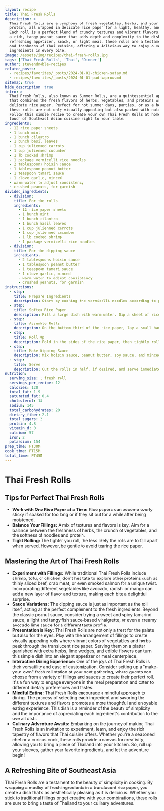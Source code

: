```yaml
---
layout: recipe
title: Thai Fresh Rolls
description: >
  Thai Fresh Rolls are a symphony of fresh vegetables, herbs, and your choice of
  protein, all wrapped in delicate rice paper for a light, healthy, and flavorful bite.
  Each roll is a perfect blend of crunchy textures and vibrant flavors, complemented by
  a rich, tangy peanut sauce that adds depth and complexity to the dish. Ideal for a
  refreshing appetizer, snack, or light meal, these rolls are a testament to the beauty
  and freshness of Thai cuisine, offering a delicious way to enjoy a variety of fresh
  ingredients in every bite.
image: /assets/img/recipes/thai-fresh-rolls.jpg
tags: ['Thai Fresh Rolls', 'Thai', 'Dinner']
author: stevendnoble-recipes
related_posts:
  - recipes/favorites/_posts/2024-01-01-chicken-satay.md
  - recipes/favorites/_posts/2024-01-01-pad-kaprow.md
sitemap: true
hide_description: true
intro: >
  Thai Fresh Rolls, also known as Summer Rolls, are a quintessential appetizer or snack
  that combines the fresh flavors of herbs, vegetables, and proteins wrapped in a
  delicate rice paper. Perfect for hot summer days, parties, or as a healthy snack,
  these rolls are not only visually appealing but also packed with nutrition and taste.
  Follow this simple recipe to create your own Thai Fresh Rolls at home, bringing a
  touch of Southeast Asian cuisine right to your table.
ingredients:
  - 12 rice paper sheets
  - 1 bunch mint
  - 1 bunch cilantro
  - 1 bunch basil leaves
  - 1 cup julienned carrots
  - 1 cup julienned cucumber
  - 1 lb cooked shrimp
  - 1 package vermicelli rice noodles
  - 2 tablespoons hoisin sauce
  - 1 tablespoon peanut butter
  - 1 teaspoon tamari sauce
  - 1 clove garlic, minced
  - warm water to adjust consistency
  - crushed peanuts, for garnish
divided_ingredients:
  - division:
    title: For the rolls
    ingredients:
      - 12 rice paper sheets
      - 1 bunch mint
      - 1 bunch cilantro
      - 1 bunch basil leaves
      - 1 cup julienned carrots
      - 1 cup julienned cucumber
      - 1 lb cooked shrimp
      - 1 package vermicelli rice noodles
  - division:
    title: For the dipping sauce
    ingredients:
      - 2 tablespoons hoisin sauce
      - 1 tablespoon peanut butter
      - 1 teaspoon tamari sauce
      - 1 clove garlic, minced
      - warm water to adjust consistency
      - crushed peanuts, for garnish
instructions:
  - step:
    title: Prepare Ingredients
    description: Start by cooking the vermicelli noodles according to package instructions, then cool them under running water. Prep your vegetables and herbs by washing and cutting them into thin strips. Cook your protein choice accordingly and set aside.
  - step:
    title: Soften Rice Paper
    description: Fill a large dish with warm water. Dip a sheet of rice paper in the water for about 15-20 seconds until it's just softening but still slightly firm and lay it flat on a clean, damp cloth.
  - step:
    title: Assemble Rolls
    description: On the bottom third of the rice paper, lay a small handful of noodles, your choice of herbs, vegetables, lettuce, and protein. Do not overfill.
  - step:
    title: Roll Up
    description: Fold in the sides of the rice paper, then tightly roll it up, starting from the bottom. The rice paper will stick to itself, sealing the roll. Repeat with the remaining ingredients.
  - step:
    title: Make Dipping Sauce
    description: Mix hoisin sauce, peanut butter, soy sauce, and minced garlic in a small bowl. Slowly add warm water until you reach your desired consistency. Top with crushed peanuts.
  - step:
    title: Serve
    description: Cut the rolls in half, if desired, and serve immediately with the dipping sauce.
nutrition:
  serving_size: 1 fresh roll
  servings_per_recipe: 12
  calories: 120
  total_fat: 1.9
  saturated_fat: 0.4
  cholesterol: 18
  sodium: 145
  total_carbohydrates: 20
  dietary_fiber: 2.1
  total_sugars: 2
  protein: 4.8
  vitamin_d: 0
  calcium: 57
  iron: 2
  potassium: 154
prep_time: PT30M
cook_time: PT15M
total_time: PT45M
---
```


# Thai Fresh Rolls

## Tips for Perfect Thai Fresh Rolls

* **Work with One Rice Paper at a Time:** Rice papers can become overly sticky if soaked for too long or if they sit out for a while after being moistened.
* **Balance Your Fillings:** A mix of textures and flavors is key. Aim for a balance between the freshness of herbs, the crunch of vegetables, and the softness of noodles and protein.
* **Tight Rolling:** The tighter you roll, the less likely the rolls are to fall apart when served. However, be gentle to avoid tearing the rice paper.

## Mastering the Art of Thai Fresh Rolls

* **Experiment with Fillings:** While traditional Thai Fresh Rolls include shrimp, tofu, or chicken, don't hesitate to explore other proteins such as thinly sliced beef, crab meat, or even smoked salmon for a unique twist. Incorporating different vegetables like avocado, radish, or mango can add a new layer of flavor and texture, making each bite a delightful surprise.
* **Sauce Variations:** The dipping sauce is just as important as the roll itself, acting as the perfect complement to the fresh ingredients. Beyond the classic peanut sauce, consider trying a sweet and spicy tamarind sauce, a light and tangy fish sauce-based vinaigrette, or even a creamy avocado lime sauce for a different taste profile.
* **Presentation is Key:** Thai Fresh Rolls are not only a treat for the palate but also for the eyes. Play with the arrangement of fillings to create visually appealing rolls where vibrant colors of vegetables and herbs peek through the translucent rice paper. Serving them on a platter garnished with extra herbs, lime wedges, and edible flowers can turn this simple dish into an elegant appetizer or meal centerpiece.
* **Interactive Dining Experience:** One of the joys of Thai Fresh Rolls is their versatility and ease of customization. Consider setting up a "make-your-own" fresh roll station at your next gathering, where guests can choose from a variety of fillings and sauces to create their perfect roll. It's a fun way to engage everyone in the meal preparation and cater to different dietary preferences and tastes.
* **Mindful Eating:** Thai Fresh Rolls encourage a mindful approach to dining. The process of selecting each ingredient and savoring the different textures and flavors promotes a more thoughtful and enjoyable eating experience. This dish is a reminder of the beauty of simplicity and the importance of appreciating each ingredient's contribution to the overall dish.
* **Culinary Adventure Awaits:** Embarking on the journey of making Thai Fresh Rolls is an invitation to experiment, learn, and enjoy the rich tapestry of flavors that Thai cuisine offers. Whether you're a seasoned chef or a curious cook, these rolls provide a canvas for creativity, allowing you to bring a piece of Thailand into your kitchen. So, roll up your sleeves, gather your favorite ingredients, and let the adventure begin!

## A Refreshing Bite of Southeast Asia

Thai Fresh Rolls are a testament to the beauty of simplicity in cooking. By wrapping a medley of fresh ingredients in a translucent rice paper, you create a dish that's as aesthetically pleasing as it is delicious. Whether you stick to traditional fillings or get creative with your combinations, these rolls are sure to bring a taste of Thailand to your culinary adventures.
